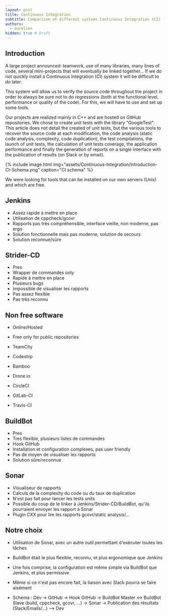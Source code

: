 ```yaml
---
layout: post
title: Continuous Integration
subtitle: Comparison of different systems Continuous Integration (CI) free
authors:
  - aurelien
hidden: true # Draft
---
```


## Introduction

A large project announced: teamwork, use of many libraries, many lines of code, several mini-projects that will eventually be linked together... If we do not quickly install a Continuous Integration (CI) system it will be difficult to do later.

This system will allow us to verify the source code throughout the project in order to always be sure not to do regressions (both at the functional level, performance or quality of the code). For this, we will have to use and set up some tools.

Our projects are realized mainly in C++ and are hosted on GitHub repositories. We chose to create unit tests with the library "GoogleTest". This article does not detail the created of unit tests, but the various tools to recover the source code at each modification, the code analysis (static code analysis, complexity, code duplication), the test compilations, the launch of unit tests, the calculation of unit tests coverage, the application performance and finally the generation of reports on a single interface with the publication of results (on Slack or by email).

{% include image.html img="assets/Continuous-Integration/Introduction-CI-Schema.png" caption="CI schema" %}

We were looking for tools that can be installed on our own servers (Unix) and which are free.

## Jenkins

- Assez rapide à mettre en place
- Utilisation de cppcheck/gcovr
- Rapports pas très compréhensible, interface vieille, non moderne, pas ergo
- Solution fonctionnelle mais pas moderne, solution de secours
- Solution reconnue/sûre

## Strider-CD

- Pres
- Wrapper de commandes only
- Rapide à mettre en place
- Plusieurs bugs
- Impossible de visualiser les rapports
- Pas assez flexible
- Pas très reconnu

## Non free software

- Online/Hosted
- Free only for public repositories

- TeamCity
- Codeship
- Bamboo
- Drone.io
- CircleCI
- GitLab-CI
- Travis-CI

## BuildBot

- Pres
- Tres flexible, plusieurs listes de commandes
- Hook GitHub
- Installation et configuration complexes, pas user friendly
- Pas de moyen de visualiser les rapports
- Solution sûre/reconnue

## Sonar

- Visualiseur de rapports
- Calculs de la complexity du code ou du taux de duplication
- N'est pas fait pour lancer les tests units
- Possible du coup de le linker à Jenkins/Strider-CD/BuildBot, qu'ils pourraient envoyer les rapport à Sonar
- Plugin CXX pour lire les rapports gcovr/static analysis/...

## Notre choix

- Utilisation de Sonar, avec un autre outil permettant d'exécuter toutes les tâches
- BuildBot était le plus flexible, reconnu, et plus ergonomique que Jenkins
- Une fois comprise, la configuration est même simple via BuildBot que Jenkins, et plus permissive
- Même si ce n'est pas encore fait, la liaison avec Slack pourra se faire aisément

- Schéma :
Dév -> GitHub -> Hook GitHub -> BuildBot Master
<-> BuildBot Slave (build, cppcheck, gcovr, ...)
-> Sonar
-> Publication des résultats (Slack/Emails/...)
--> Dev
